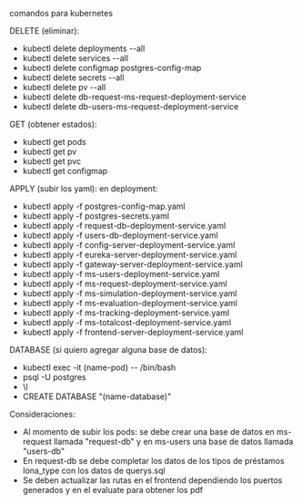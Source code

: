 comandos para kubernetes

DELETE (eliminar):
- kubectl delete deployments --all
- kubectl delete services --all
- kubectl delete configmap postgres-config-map
- kubectl delete secrets --all
- kubectl delete pv --all
- kubectl delete db-request-ms-request-deployment-service
- kubectl delete db-users-ms-request-deployment-service

GET (obtener estados):
- kubectl get pods
- kubectl get pv
- kubectl get pvc
- kubectl get configmap

APPLY (subir los yaml):
en deployment:
- kubectl apply -f postgres-config-map.yaml
- kubectl apply -f postgres-secrets.yaml
- kubectl apply -f request-db-deployment-service.yaml
- kubectl apply -f users-db-deployment-service.yaml
- kubectl apply -f config-server-deployment-service.yaml
- kubectl apply -f eureka-server-deployment-service.yaml
- kubectl apply -f gateway-server-deployment-service.yaml
- kubectl apply -f ms-users-deployment-service.yaml
- kubectl apply -f ms-request-deployment-service.yaml
- kubectl apply -f ms-simulation-deployment-service.yaml
- kubectl apply -f ms-evaluation-deployment-service.yaml
- kubectl apply -f ms-tracking-deployment-service.yaml
- kubectl apply -f ms-totalcost-deployment-service.yaml
- kubectl apply -f frontend-server-deployment-service.yaml

DATABASE (si quiero agregar alguna base de datos):
- kubectl exec -it (name-pod) -- /bin/bash
- psql -U postgres
- \l 
- CREATE DATABASE "(name-database)"

Consideraciones:
- Al momento de subir los pods: se debe crear una base de datos en ms-request llamada "request-db" y en ms-users una base de datos llamada "users-db"
- En request-db se debe completar los datos de los tipos de préstamos lona_type con los datos de querys.sql
- Se deben actualizar las rutas en el frontend dependiendo los puertos generados y en el evaluate para obtener los pdf

